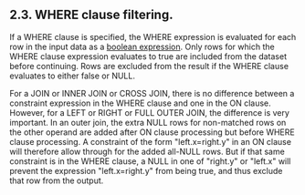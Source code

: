 ## 2\.3\. WHERE clause filtering.


If a WHERE clause is specified, the WHERE expression is evaluated for 
each row in the input data as a [boolean expression](lang_expr.html#booleanexpr). Only rows for which the
WHERE clause expression evaluates to true are included from the dataset before
continuing. Rows are excluded from the result if the WHERE clause
evaluates to either false or NULL.



For a JOIN or INNER JOIN or CROSS JOIN, there is no difference between 
a constraint expression in the WHERE clause and one in the ON clause. However,
for a LEFT or RIGHT or FULL OUTER JOIN, the difference is very important. 
In an outer join, the extra NULL rows for non\-matched rows on the other
operand are added after ON clause processing
but before WHERE clause processing. A constraint of the form "left.x\=right.y"
in an ON clause will therefore allow through for the added all\-NULL rows.
But if that same constraint is in the WHERE clause, a NULL in one of
"right.y" or "left.x" will prevent the expression "left.x\=right.y" from being true,
and thus exclude that row from the output.




